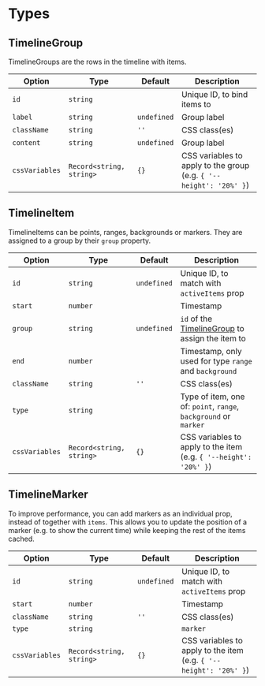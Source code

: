# Types

## TimelineGroup

TimelineGroups are the rows in the timeline with items.

| Option | Type | Default | Description |
| --- | --- | --- | --- |
| `id` | `string` | <Badge type="info" text="required" /> | Unique ID, to bind items to |
| `label` | `string` | `undefined` | Group label |
| `className` | `string` | `''` | CSS class(es) |
| `content` | `string` | `undefined` | Group label <Badge type="danger" text="removed in v2.0.0" /> |
| `cssVariables` | `Record<string, string>` | `{}` | CSS variables to apply to the group (e.g. `{ '--height': '20%' }`) |

## TimelineItem

TimelineItems can be points, ranges, backgrounds or markers. They are assigned to a group by their `group` property.

| Option | Type | Default | Description |
| --- | --- | --- | --- |
| `id` | `string` | `undefined` | Unique ID, to match with `activeItems` prop |
| `start` | `number` | <Badge type="info" text="required" /> | Timestamp |
| `group` | `string` | `undefined` | `id` of the [TimelineGroup](#timelinegroup) to assign the item to |
| `end` | `number` | <Badge type="info" text="required for range and background" /> | Timestamp, only used for type `range` and `background` |
| `className` | `string` | `''` | CSS class(es) |
| `type` | `string` | <Badge type="info" text="required" /> | Type of item, one of: `point`, `range`, `background` or `marker` |
| `cssVariables` | `Record<string, string>` | `{}` | CSS variables to apply to the item (e.g. `{ '--height': '20%' }`) |

## TimelineMarker

To improve performance, you can add markers as an individual prop, instead of together with `items`. This allows you to update the position of a marker (e.g. to show the current time) while keeping the rest of the items cached.

| Option | Type | Default | Description |
| --- | --- | --- | --- |
| `id` | `string` | `undefined` | Unique ID, to match with `activeItems` prop |
| `start` | `number` | <Badge type="info" text="required" /> | Timestamp |
| `className` | `string` | `''` | CSS class(es) |
| `type` | `string` | <Badge type="info" text="required" /> | `marker` |
| `cssVariables` | `Record<string, string>` | `{}` | CSS variables to apply to the item (e.g. `{ '--height': '20%' }`) |
